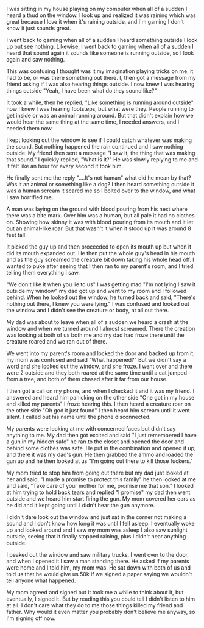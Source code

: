 I was sitting in my house playing on my computer when all of a sudden I heard a thud on the window. I look up and realized it was raining which was great because I love it when it's raining outside, and I'm gaming I don't know it just sounds great. 

I went back to gaming when all of a sudden I heard something outside I look up but see nothing. Likewise, I went back to gaming when all of a sudden I heard that sound again it sounds like someone is running outside, so I look again and saw nothing.

This was confusing I thought was it my imagination playing tricks on me, it had to be, or was there something out there. I, then got a message from my friend asking if I was also hearing things outside. I now knew I was hearing things outside "Yeah, I have been what do they sound like?" 

It took a while, then he replied, "Like something is running around outside" now I knew I was hearing footsteps, but what were they. People running to get inside or was an animal running around. But that didn't explain how we would hear the same thing at the same time, I needed answers, and I needed them now.

I kept looking out the window to see if I could catch whatever was making the sound. But nothing happened the rain continued and I saw nothing outside. My friend then sent a message "I saw it, the thing that was making that sound." I quickly replied, "What is it?" He was slowly replying to me and it felt like an hour for every second it took him.

He finally sent me the reply "....It's not human" what did he mean by that? Was it an animal or something like a dog? I then heard something outside it was a human scream it scared me so I bolted over to the window, and what I saw horrified me.

A man was laying on the ground with blood pouring from his next where there was a bite mark. Over him was a human, but all pale it had no clothes on. Showing how skinny it was with blood pouring from its mouth and it let out an animal-like roar. But that wasn't it when it stood up it was around 8 feet tall.

It picked the guy up and then proceeded to open its mouth up but when it did its mouth expanded out. He then put the whole guy's head in his mouth and as the guy screamed the creature bit down taking his whole head off. I wanted to puke after seeing that I then ran to my parent's room, and I tried telling them everything I saw.

"We don't like it when you lie to us" I was getting mad "I'm not lying I saw it outside my window" my dad got up and went to my room and I followed behind. When he looked out the window, he turned back and said, "There's nothing out there, I knew you were lying." I was confused and looked out the window and I didn't see the creature or body, at all out there.

My dad was about to leave when all of a sudden we heard a crash at the window and when we turned around I almost screamed. There the creation was looking at both of us both me and my dad had froze there until the creature roared and we ran out of there.

We went into my parent's room and locked the door and backed up from it, my mom was confused and said "What happened?" But we didn't say a word and she looked out the window, and she froze. I went over and there were 2 outside and they both roared at the same time until a cat jumped from a tree, and both of them chased after it far from our house.

I then got a call on my phone, and when I checked it and it was my friend. I answered and heard him panicking on the other side "One got in my house and killed my parents" I froze hearing this. I then heard a creature roar on the other side "Oh god it just found" I then heard him scream until it went silent. I called out his name until the phone disconnected.

My parents were looking at me with concerned faces but didn't say anything to me. My dad then got excited and said "I just remembered I have a gun in my hidden safe" he ran to the closet and opened the door and behind some clothes was safe. He put in the combination and opened it up, and there it was my dad's gun. He then grabbed the ammo and loaded the gun up and he then looked at us "I'm going out there to kill those fuckers." 

My mom tried to stop him from going out there but my dad just looked at her and said, "I made a promise to protect this family" he then looked at me and said, "Take care of your mother for me, promise me that son." I looked at him trying to hold back tears and replied "I promise" my dad then went outside and we heard him start firing the gun. My mom covered her ears as he did and it kept going until I didn't hear the gun anymore.

I didn't dare look out the window and just sat in the corner not making a sound and I don't know how long it was until I fell asleep. I eventually woke up and looked around and I saw my mom was asleep I also saw sunlight outside, seeing that it finally stopped raining, plus I didn't hear anything outside.

I peaked out the window and saw military trucks, I went over to the door, and when I opened it I saw a man standing there. He asked if my parents were home and I told him, my mom was. He sat down with both of us and told us that he would give us 50k if we signed a paper saying we wouldn't tell anyone what happened.

My mom agreed and signed but it took me a while to think about it, but eventually, I signed it. But by reading this you could tell I didn't listen to him at all. I don't care what they do to me those things killed my friend and father. Why would it even matter you probably don't believe me anyway, so I'm signing off now.